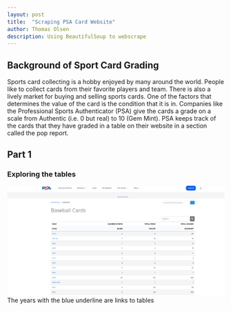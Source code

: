 ```yaml
---
layout: post
title:  "Scraping PSA Card Website"
author: Thomas Olsen
description: Using BeautifulSoup to webscrape
---
```


## Background of Sport Card Grading
Sports card collecting is a hobby enjoyed by many around the world. People like to collect cards from their favorite players and team.  There is also a lively market for buying and selling sports cards.  One of the factors that determines the value of the card is the condition that it is in. Companies like the Professional Sports Authenticator (PSA) give the cards a grade on a scale from Authentic (i.e. 0 but real) to 10 (Gem Mint).  PSA keeps track of the cards that they have graded in a table on their website in a section called the pop report.  

## Part 1
### Exploring the tables
![Figure](https://github.com/tolsen25/tolsen25.github.io/blob/main/_posts/year_links.png)
The years with the blue underline are links to tables

